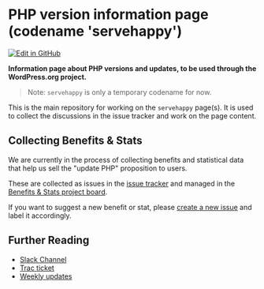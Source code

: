 # PHP version information page (codename 'servehappy')

[![Edit in GitHub](https://img.shields.io/badge/Edit_in_GitHub--green.svg?style=social)](https://github.com/wp-core-php/servehappy/edit/master/README.md)

**Information page about PHP versions and updates, to be used through the WordPress.org project.**

> Note: `servehappy` is only a temporary codename for now.

This is the main repository for working on the `servehappy` page(s). It is used to collect the discussions in the issue tracker and work on the page content.

## Collecting Benefits & Stats

We are currently in the process of collecting benefits and statistical data that help us sell the "update PHP" proposition to users.

These are collected as issues in the [issue tracker](https://github.com/wp-core-php/servehappy/issues) and managed in the [ Benefits & Stats project board](https://github.com/wp-core-php/servehappy/projects/1).

If you want to suggest a new benefit or stat, please [create a new issue](https://github.com/wp-core-php/servehappy/issues/new) and label it accordingly.

## Further Reading

* [Slack Channel](https://wordpress.slack.com/messages/core-php/)
* [Trac ticket](https://meta.trac.wordpress.org/ticket/2996)
* [Weekly updates](https://make.wordpress.org/core/tag/core-php/)
